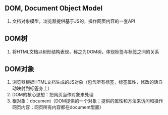 ## DOM, Document Object Model
1. 文档对象模型，浏览器提供基于JS的，操作网页内容的一套API

## DOM树
1. 将HTML文档以树形结构表现，称之为DOM树，体现标签与标签之间的关系

## DOM对象
1. 浏览器根据HTML文档生成的JS对象（包含所有标签，标签属性，修改的话自动映射到标签身上）
2. DOM的核心思想：把网页当作对象来处理
3. 根对象：document（DOM提供的一个对象；提供的属性和方法来访问和操作网页内容；网页所有内容都在document里面）